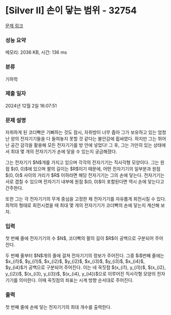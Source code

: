 # [Silver II] 손이 닿는 범위 - 32754 

[문제 링크](https://www.acmicpc.net/problem/32754) 

### 성능 요약

메모리: 2036 KB, 시간: 136 ms

### 분류

기하학

### 제출 일자

2024년 12월 2일 16:07:51

### 문제 설명

<p>자취하게 된 코더빡은 기뻐하는 것도 잠시, 자취방이 너무 좁아 그가 보유하고 있는 엄청난 양의 전자기기들을 다 들여놓지 못할 것 같다는 불안감에 휩싸였다. 하지만 그는 뛰어난 공간 감각을 활용해 모든 전자기기를 방 안에 넣었다! 그 후, 그는 가만히 있는 상태에서 최대 몇 개의 전자기기가 손에 닿을 수 있는지 궁금해졌다.</p>

<p>그는 전자기기 $N$개를 가지고 있으며 각각의 전자기기는 직사각형 모양이다. 그는 원점 $(0, 0)$에 있으며 팔의 길이는 $R$이기 때문에, 어떤 전자기기의 일부분과 원점 $(0, 0)$ 사이의 거리가 $R$ 이하라면 해당 전자기기는 그의 손에 닿는다. 전자기기는 서로 겹칠 수 있으며 전자기기 내부에 원점 $(0, 0)$이 포함된다면 역시 손에 닿는다고 간주한다.</p>

<p>또한 그는 각 전자기기의 무게 중심을 고정한 채 전자기기를 자유롭게 회전시킬 수 있다. 최적의 형태로 회전시켰을 때 최대 몇 개의 전자기기가 코더빡의 손에 닿는지 계산해 보자.</p>

### 입력 

 <p>첫 번째 줄에 전자기기의 수 $N$, 코더빡의 팔의 길이 $R$이 공백으로 구분되어 주어진다.</p>

<p>두 번째 줄부터 $N$개의 줄에 걸쳐 전자기기의 정보가 주어진다. 그중 $i$번째 줄에는 $x_{i1}$, $y_{i1}$, $x_{i2}$, $y_{i2}$, $x_{i3}$, $y_{i3}$, $x_{i4}$, $y_{i4}$가 공백으로 구분되어 주어진다. 이는 네 꼭짓점 $(x_{i1}, y_{i1})$, $(x_{i2}, y_{i2})$, $(x_{i3}, y_{i3})$, $(x_{i4}, y_{i4})$으로 이루어진 직사각형 모양의 전자기기를 의미한다. 이때 꼭짓점의 좌표는 시계 방향 순서대로 주어진다.</p>

### 출력 

 <p>첫 번째 줄에 손에 닿는 전자기기의 최대 개수를 출력한다.</p>

